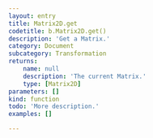 ```yaml
---
layout: entry
title: Matrix2D.get
codetitle: b.Matrix2D.get()
description: 'Get a Matrix.'
category: Document
subcategory: Transformation
returns:
    name: null
    description: 'The current Matrix.'
    type: [Matrix2D]
parameters: []
kind: function
todo: 'More description.'
examples: []

---
```

